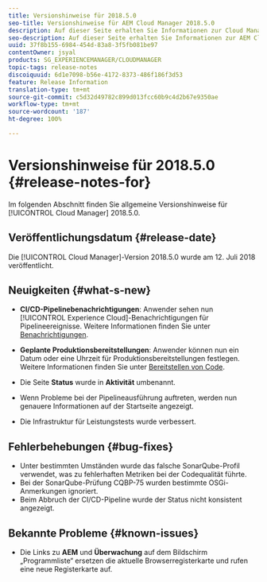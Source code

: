 ```yaml
---
title: Versionshinweise für 2018.5.0
seo-title: Versionshinweise für AEM Cloud Manager 2018.5.0
description: Auf dieser Seite erhalten Sie Informationen zur Cloud Manager-Version 2018.5.0.
seo-description: Auf dieser Seite erhalten Sie Informationen zur AEM Cloud Manager-Version 2018.5.0.
uuid: 37f8b155-6984-454d-83a8-3f5fb081be97
contentOwner: jsyal
products: SG_EXPERIENCEMANAGER/CLOUDMANAGER
topic-tags: release-notes
discoiquuid: 6d1e7098-b56e-4172-8373-486f186f3d53
feature: Release Information
translation-type: tm+mt
source-git-commit: c5d32d49782c899d013fcc60b9c4d2b67e9350ae
workflow-type: tm+mt
source-wordcount: '187'
ht-degree: 100%

---
```



# Versionshinweise für 2018.5.0 {#release-notes-for}

Im folgenden Abschnitt finden Sie allgemeine Versionshinweise für [!UICONTROL Cloud Manager] 2018.5.0.

## Veröffentlichungsdatum {#release-date}

Die [!UICONTROL Cloud Manager]-Version 2018.5.0 wurde am 12. Juli 2018 veröffentlicht.

## Neuigkeiten {#what-s-new}

* **CI/CD-Pipelinebenachrichtigungen**: Anwender sehen nun [!UICONTROL Experience Cloud]-Benachrichtigungen für Pipelineereignisse. Weitere Informationen finden Sie unter [Benachrichtigungen](notifications.md).

* **Geplante Produktionsbereitstellungen**: Anwender können nun ein Datum oder eine Uhrzeit für Produktionsbereitstellungen festlegen. Weitere Informationen finden Sie unter [Bereitstellen von Code](deploying-code.md).

* Die Seite **Status** wurde in **Aktivität** umbenannt.

* Wenn Probleme bei der Pipelineausführung auftreten, werden nun genauere Informationen auf der Startseite angezeigt.
* Die Infrastruktur für Leistungstests wurde verbessert.

## Fehlerbehebungen {#bug-fixes}

* Unter bestimmten Umständen wurde das falsche SonarQube-Profil verwendet, was zu fehlerhaften Metriken bei der Codequalität führte.
* Bei der SonarQube-Prüfung CQBP-75 wurden bestimmte OSGi-Anmerkungen ignoriert.
* Beim Abbruch der CI/CD-Pipeline wurde der Status nicht konsistent angezeigt.

## Bekannte Probleme {#known-issues}

* Die Links zu **AEM** und **Überwachung** auf dem Bildschirm „Programmliste“ ersetzen die aktuelle Browserregisterkarte und rufen eine neue Registerkarte auf.

